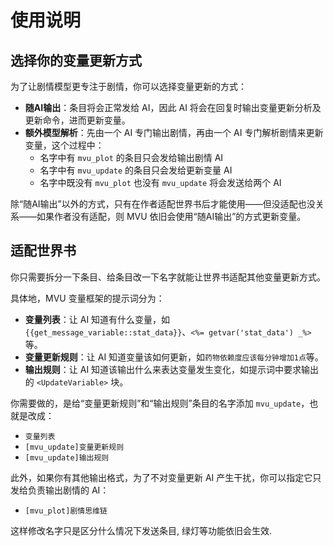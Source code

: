 # 使用说明

## 选择你的变量更新方式

为了让剧情模型更专注于剧情，你可以选择变量更新的方式：

- **随AI输出**：条目将会正常发给 AI，因此 AI 将会在回复时输出变量更新分析及更新命令，进而更新变量。
- **额外模型解析**：先由一个 AI 专门输出剧情，再由一个 AI 专门解析剧情来更新变量，这个过程中：
  - 名字中有 `mvu_plot` 的条目只会发给输出剧情 AI
  - 名字中有 `mvu_update` 的条目只会发给更新变量 AI
  - 名字中既没有 `mvu_plot` 也没有 `mvu_update` 将会发送给两个 AI

除“随AI输出”以外的方式，只有在作者适配世界书后才能使用——但没适配也没关系——如果作者没有适配，则 MVU 依旧会使用“随AI输出”的方式更新变量。

## 适配世界书

你只需要拆分一下条目、给条目改一下名字就能让世界书适配其他变量更新方式。

具体地，MVU 变量框架的提示词分为：

- **变量列表**：让 AI 知道有什么变量，如 `{{get_message_variable::stat_data}}`、`<%= getvar('stat_data') _%>` 等。
- **变量更新规则**：让 AI 知道变量该如何更新，如`药物依赖度应该每分钟增加1点`等。
- **输出规则**：让 AI 知道该输出什么来表达变量发生变化，如提示词中要求输出的 `<UpdateVariable>` 块。

你需要做的，是给“变量更新规则”和“输出规则”条目的名字添加 `mvu_update`，也就是改成：

- `变量列表`
- `[mvu_update]变量更新规则`
- `[mvu_update]输出规则`

此外，如果你有其他输出格式，为了不对变量更新 AI 产生干扰，你可以指定它只发给负责输出剧情的 AI：

- `[mvu_plot]剧情思维链`

这样修改名字只是区分什么情况下发送条目, 绿灯等功能依旧会生效.
